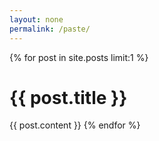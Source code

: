 ```yaml
---
layout: none
permalink: /paste/
---
```


{% for post in site.posts limit:1 %}

<h1>{{ post.title }}</h1>

{{ post.content }}
{% endfor %}
